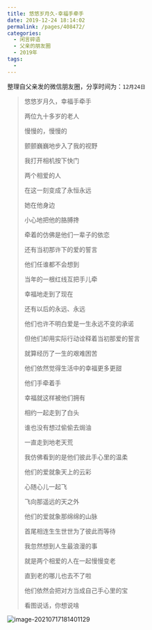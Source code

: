 ```yaml
---
title: 悠悠岁月久-幸福手牵手
date: 2019-12-24 18:14:02
permalink: /pages/408472/
categories:
  - 闲言碎语
  - 父亲的朋友圈
  - 2019年
tags:
  - 
---
```

整理自父亲发的微信朋友圈，分享时间为：`12月24日`



> 悠悠岁月久，幸福手牵手
>
> 
>
> 两位九十多岁的老人
>
> 慢慢的，慢慢的
>
> 颤颤巍巍地步入了我的视野
>
> 我打开相机按下快门
>
> 两个相爱的人
>
> 在这一刻变成了永恒永远
>
> 她在他身边
>
> 小心地把他的胳膊搀
>
> 牵着的仿佛是他们一辈子的依恋
>
> 还有当初那许下的爱的誓言
>
> 
>
> 
>
> 他们任谁都不会想到
>
> 当年的一根红线互把手儿牵
>
> 幸福地走到了现在
>
> 还有以后的永远、永远
>
> 他们也许不明白爱是一生永远不变的承诺
>
> 但他们却用实际行动诠释着当初那爱的誓言
>
> 就算经历了一生的艰难困苦
>
> 他们依然觉得生活中的幸福更多更甜
>
> 
>
> 
>
> 他们手牵着手
>
> 幸福就这样被他们拥有
>
> 相约一起走到了白头
>
> 谁也没有想过偷偷去焗油
>
> 一直走到地老天荒
>
> 我仿佛看到的是他们彼此手心里的温柔
>
> 
>
> 
>
> 他们的爱就象天上的云彩
>
> 心随心儿一起飞
>
> 飞向那遥远的天之外
>
> 他们的爱就象那绵绵的山脉
>
> 首尾相连生生世世为了彼此而等待
>
> 我忽然想到人生最浪漫的事
>
> 就是两个相爱的人在一起慢慢变老
>
> 直到老的哪儿也去不了啦
>
> 他们依然会把对方当成自己手心里的宝
>
> 
>
> 
>
> 看图说话，你想说啥

![image-20210717181401129](http://t.eryajf.net/imgs/2021/09/d1253af3de3347ac.jpg)

